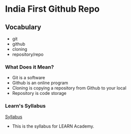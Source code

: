 # India First Github Repo

## Vocabulary

- git
- github
- cloning
- repository/repo

### What Does it Mean?

- Git is a software
- Github is an online program
- Cloning is copying a repository from Github to your local
- Repository is code storage

### Learn's Syllabus
[Syllabus](https://github.com/learn-academy-2023-india/syllabus/tree/main)
- This is the syllabus for LEARN Academy.